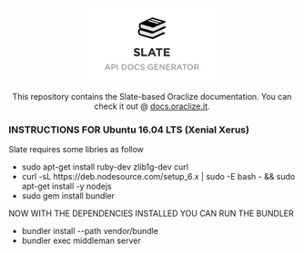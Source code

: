 <p align="center">
  <img src="https://raw.githubusercontent.com/lord/img/master/logo-slate.png" alt="Slate: API Documentation Generator" width="226">
  <br>
</p>

<p align="center">This repository contains the Slate-based Oraclize documentation. You can check it out @ <a href="https://docs.oraclize.it">docs.oraclize.it</a>.</p>
<h3>INSTRUCTIONS FOR Ubuntu 16.04 LTS (Xenial Xerus)</h3>
<p>Slate requires some libries as follow</p>
<ul>
	<li>sudo apt-get install ruby-dev zlib1g-dev curl</li>
	<li>curl -sL https://deb.nodesource.com/setup_6.x | sudo -E bash - && sudo apt-get install -y nodejs</li>
	<li>sudo gem install bundler</li>
</ul>

<p> NOW WITH THE DEPENDENCIES INSTALLED YOU CAN RUN THE BUNDLER </p>
<ul>
 	<li>bundler install --path vendor/bundle</li>
 	<li>bundler exec middleman server</li>
</ul>

 
 
 


